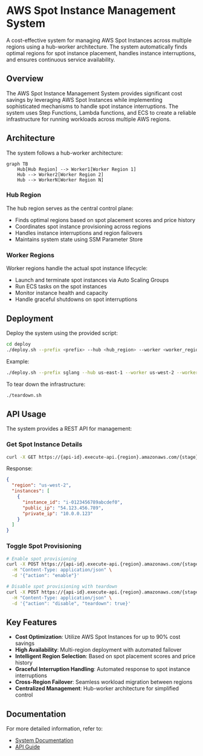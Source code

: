 # AWS Spot Instance Management System

A cost-effective system for managing AWS Spot Instances across multiple regions using a hub-worker architecture. The system automatically finds optimal regions for spot instance placement, handles instance interruptions, and ensures continuous service availability.

## Overview

The AWS Spot Instance Management System provides significant cost savings by leveraging AWS Spot Instances while implementing sophisticated mechanisms to handle spot instance interruptions. The system uses Step Functions, Lambda functions, and ECS to create a reliable infrastructure for running workloads across multiple AWS regions.

## Architecture

The system follows a hub-worker architecture:

```mermaid
graph TB
    Hub[Hub Region] --> Worker1[Worker Region 1]
    Hub --> Worker2[Worker Region 2]
    Hub --> WorkerN[Worker Region N]
```

### Hub Region

The hub region serves as the central control plane:
- Finds optimal regions based on spot placement scores and price history
- Coordinates spot instance provisioning across regions
- Handles instance interruptions and region failovers
- Maintains system state using SSM Parameter Store

### Worker Regions

Worker regions handle the actual spot instance lifecycle:
- Launch and terminate spot instances via Auto Scaling Groups
- Run ECS tasks on the spot instances
- Monitor instance health and capacity
- Handle graceful shutdowns on spot interruptions

## Deployment

Deploy the system using the provided script:

```bash
cd deploy
./deploy.sh --prefix <prefix> --hub <hub_region> --worker <worker_region1> [--worker <worker_region2> ...] [--hub-as-worker] --instance-type <instance_type>
```

Example:
```bash
./deploy.sh --prefix sglang --hub us-east-1 --worker us-west-2 --worker eu-west-1 --hub-as-worker --instance-type p5en.48xlarge
```

To tear down the infrastructure:
```bash
./teardown.sh
```

## API Usage

The system provides a REST API for management:

### Get Spot Instance Details

```bash
curl -X GET https://{api-id}.execute-api.{region}.amazonaws.com/{stage}/spot-instances
```

Response:
```json
{
  "region": "us-west-2",
  "instances": [
    {
      "instance_id": "i-0123456789abcdef0",
      "public_ip": "54.123.456.789",
      "private_ip": "10.0.0.123"
    }
  ]
}
```

### Toggle Spot Provisioning

```bash
# Enable spot provisioning
curl -X POST https://{api-id}.execute-api.{region}.amazonaws.com/{stage}/spot-provisioning \
  -H "Content-Type: application/json" \
  -d '{"action": "enable"}'

# Disable spot provisioning with teardown
curl -X POST https://{api-id}.execute-api.{region}.amazonaws.com/{stage}/spot-provisioning \
  -H "Content-Type: application/json" \
  -d '{"action": "disable", "teardown": true}'
```

## Key Features

- **Cost Optimization**: Utilize AWS Spot Instances for up to 90% cost savings
- **High Availability**: Multi-region deployment with automated failover
- **Intelligent Region Selection**: Based on spot placement scores and price history
- **Graceful Interruption Handling**: Automated response to spot instance interruptions
- **Cross-Region Failover**: Seamless workload migration between regions
- **Centralized Management**: Hub-worker architecture for simplified control

## Documentation

For more detailed information, refer to:
- [System Documentation](AWS_Spot_Instance_Management_System_Documentation.md)
- [API Guide](AWS_Spot_Instance_Management_System_API_Guide.md)
